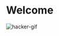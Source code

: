 # Welcome


![hacker-gif](https://github.com/user-attachments/assets/02ea81b7-3fa9-46aa-a947-941c4da15e3a)
